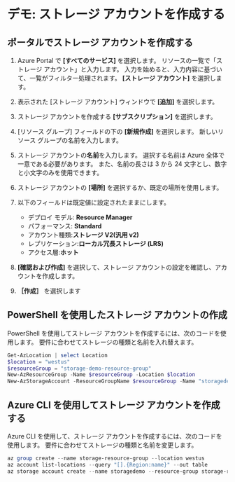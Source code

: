 # <a name="demonstration-create-storage-accounts"></a>デモ: ストレージ アカウントを作成する

## <a name="create-a-storage-account-in-the-portal"></a>ポータルでストレージ アカウントを作成する

1.  Azure Portal で **[すべてのサービス]** を選択します。 リソースの一覧で「ストレージ アカウント」と入力します。 入力を始めると、入力内容に基づいて、一覧がフィルター処理されます。 **[ストレージ アカウント]** を選択します。
2.  表示された [ストレージ アカウント] ウィンドウで **[追加]** を選択します。
3.  ストレージ アカウントを作成する **[サブスクリプション]** を選択します。
4.  [リソース グループ] フィールドの下の **[新規作成]** を選択します。 新しいリソース グループの名前を入力します。
5.  ストレージ アカウントの**名前**を入力します。 選択する名前は Azure 全体で一意である必要があります。 また、名前の長さは 3 から 24 文字とし、数字と小文字のみを使用できます。
6.  ストレージ アカウントの **[場所]** を選択するか、既定の場所を使用します。
7.  以下のフィールドは既定値に設定されたままにします。

     * デプロイ モデル: **Resource Manager**
     * パフォーマンス: **Standard**
     * アカウント種類:**ストレージ V2(汎用 v2)**
     * レプリケーション:**ローカル冗長ストレージ (LRS)**
     * アクセス層:**ホット**

8.  **[確認および作成]** を選択して、ストレージ アカウントの設定を確認し、アカウントを作成します。
9.  **［作成］** を選択します

## <a name="create-a-storage-account-using-powershell"></a>PowerShell を使用したストレージ アカウントの作成

PowerShell を使用してストレージ アカウントを作成するには、次のコードを使用します。 要件に合わせてストレージの種類と名前を入れ替えます。

```PowerShell
Get-AzLocation | select Location 
$location = "westus" 
$resourceGroup = "storage-demo-resource-group" 
New-AzResourceGroup -Name $resourceGroup -Location $location 
New-AzStorageAccount -ResourceGroupName $resourceGroup -Name "storagedemo" -Location $location -SkuName Standard_LRS -Kind StorageV2 
```

## <a name="create-a-storage-account-using-azure-cli"></a>Azure CLI を使用してストレージ アカウントを作成する

Azure CLI を使用して、ストレージ アカウントを作成するには、次のコードを使用します。 要件に合わせてストレージの種類と名前を変更します。

```PowerShell
az group create --name storage-resource-group --location westus 
az account list-locations --query "[].{Region:name}" --out table 
az storage account create --name storagedemo --resource-group storage-resource-group --location westus --sku Standard_LRS --kind StorageV2 
```